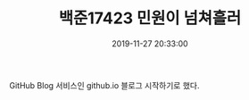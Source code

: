 ﻿---
title:  "백준17423 민원이 넘쳐흘러"
date:   2019-11-27 20:33:00
categories:
- Sunrin-PS
tags:
- Sweeping
- Segment-Tree
- Lazy-Propagation
- Parametric-Search
---

GitHub Blog 서비스인 github.io 블로그 시작하기로 했다.